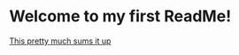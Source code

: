 # Welcome to my first ReadMe!

[This pretty much sums it up](https://s-media-cache-ak0.pinimg.com/564x/41/d8/61/41d861e193ec337bb4fabfd4a34ac752.jpg)
